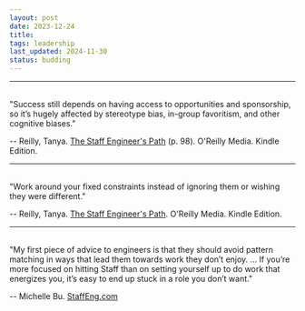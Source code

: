 ```yaml
---
layout: post
date: 2023-12-24
title: 
tags: leadership
last_updated: 2024-11-30
status: budding
---
```


---
<br>
"Success still depends on having access to opportunities and sponsorship, so it’s hugely affected by stereotype bias, in-group favoritism, and other cognitive biases."

-- Reilly, Tanya. [The Staff Engineer's Path](https://www.oreilly.com/library/view/the-staff-engineers/9781098118723/) (p. 98). O'Reilly Media. Kindle Edition.

---
<br>
"Work around your fixed constraints instead of ignoring them or wishing they were different."

-- Reilly, Tanya. [The Staff Engineer's Path](https://www.oreilly.com/library/view/the-staff-engineers/9781098118723/). O'Reilly Media. Kindle Edition.

---
<br>
"My first piece of advice to engineers is that they should avoid pattern matching in ways that lead them towards work they don’t enjoy. ... If you’re more focused on hitting Staff than on setting yourself up to do work that energizes you, it’s easy to end up stuck in a role you don’t want."

-- Michelle Bu. [StaffEng.com](https://staffeng.com/stories/michelle-bu/)

